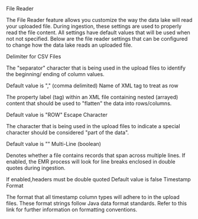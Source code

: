 File Reader

The File Reader feature allows you customize the way the data lake will read your uploaded
file. During ingestion, these settings are used to properly read the file content. All settings
have default values that will be used when not not specified. Below are the file reader
settings that can be configured to change how the data lake reads an uploaded file.

Delimiter for CSV Files

The "separator" character that is being used in the upload files to identify the beginning/
ending of column values.

Default value is "," (comma delimited)
Name of XML tag to treat as row

The property label (tag) within an XML file containing nested (arrayed) content that should
be used to "flatten" the data into rows/columns.

Default value is "ROW"
Escape Character

The character that is being used in the upload files to indicate a special character should be
considered "part of the data".

Default value is "\"
Multi-Line (boolean)

Denotes whether a file contains records that span across multiple lines. If enabled, the EMR
process will look for line breaks enclosed in double quotes during ingestion.

If enabled,headers must be double quoted
Default value is false
Timestamp Format

The format that all timestamp column types will adhere to in the upload files. These format
strings follow Java data format standards. Refer to this link for further information on
formatting conventions.